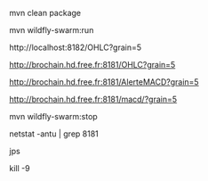 mvn clean package

mvn wildfly-swarm:run

http://localhost:8182/OHLC?grain=5

http://brochain.hd.free.fr:8181/OHLC?grain=5

http://brochain.hd.free.fr:8181/AlerteMACD?grain=5

http://brochain.hd.free.fr:8181/macd/?grain=5

mvn wildfly-swarm:stop

netstat -antu | grep 8181

jps

kill -9